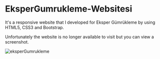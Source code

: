 # EksperGumrukleme-Websitesi

It's a responsive website that I developed for Eksper Gümrükleme by using HTML5, CSS3 and Bootstrap.

Unfortunately the website is no longer available to visit but you can view a screenshot.

![eksperGumrukleme](https://i.hizliresim.com/oCbN9t.png)
